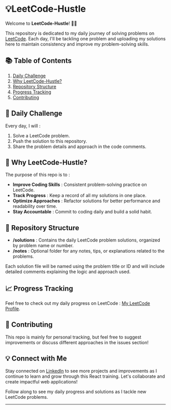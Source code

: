 # 💡LeetCode-Hustle

Welcome to **LeetCode-Hustle**! 🚀💡

This repository is dedicated to my daily journey of solving problems on [LeetCode](https://leetcode.com/u/kartik__j26/). Each day, I'll be tackling one problem and uploading my solutions here to maintain consistency and improve my problem-solving skills.

## 📚 Table of Contents

1. [Daily Challenge](#-daily-challenge)
2. [Why LeetCode-Hustle?](#-why-leetcode-hustle)
3. [Repository Structure](#-repository-structure)
4. [Progress Tracking](#-progress-tracking)
5. [Contributing](#-contributing)

## 📅 Daily Challenge

Every day, I will :

1. Solve a LeetCode problem.
2. Push the solution to this repository.
3. Share the problem details and approach in the code comments.

## 🧠 Why LeetCode-Hustle?

The purpose of this repo is to :

- **Improve Coding Skills** : Consistent problem-solving practice on LeetCode.
- **Track Progress** : Keep a record of all my solutions in one place.
- **Optimize Approaches** : Refactor solutions for better performance and readability over time.
- **Stay Accountable** : Commit to coding daily and build a solid habit.

## 📝 Repository Structure

- **/solutions** : Contains the daily LeetCode problem solutions, organized by problem name or number.
- **/notes** : Optional folder for any notes, tips, or explanations related to the problems.

Each solution file will be named using the problem title or ID and will include detailed comments explaining the logic and approach used.

## 📈 Progress Tracking

Feel free to check out my daily progress on LeetCode : [My LeetCode Profile](https://leetcode.com/u/kartik__j26/).

## 🔗 Contributing

This repo is mainly for personal tracking, but feel free to suggest improvements or discuss different approaches in the issues section!

## 💡 Connect with Me

Stay connected on [LinkedIn](https://www.linkedin.com/in/-kartikjain/) to see more projects and improvements as I continue to learn and grow through this React training. Let's collaborate and create impactful web applications!

Follow along to see my daily progress and solutions as I tackle new LeetCode problems.

---
